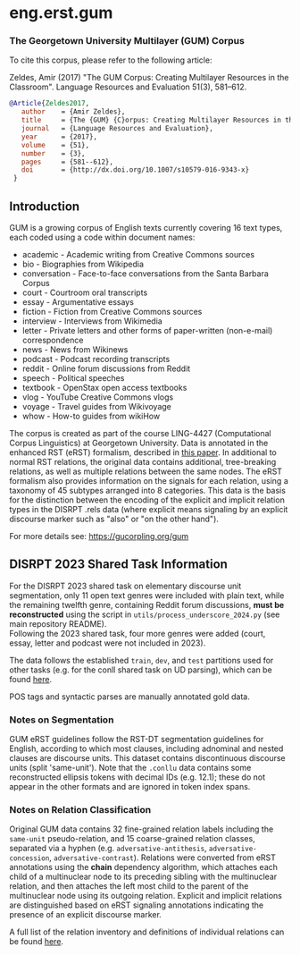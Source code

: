 # eng.erst.gum

### The Georgetown University Multilayer (GUM) Corpus

To cite this corpus, please refer to the following article:

Zeldes, Amir (2017) "The GUM Corpus: Creating Multilayer Resources in the Classroom". 
Language Resources and Evaluation 51(3), 581–612.

```bibtex
@Article{Zeldes2017,
   author    = {Amir Zeldes},
   title     = {The {GUM} {C}orpus: Creating Multilayer Resources in the Classroom},
   journal   = {Language Resources and Evaluation},
   year      = {2017},
   volume    = {51},
   number    = {3},
   pages     = {581--612},
   doi       = {http://dx.doi.org/10.1007/s10579-016-9343-x}
 }
```

## Introduction

GUM is a growing corpus of English texts currently covering 16 text types, each coded using a code within document names:

- academic - Academic writing from Creative Commons sources
- bio - Biographies from Wikipedia
- conversation - Face-to-face conversations from the Santa Barbara Corpus
- court - Courtroom oral transcripts
- essay - Argumentative essays
- fiction - Fiction from Creative Commons sources
- interview - Interviews from Wikimedia
- letter - Private letters and other forms of paper-written (non-e-mail) correspondence
- news - News from Wikinews
- podcast - Podcast recording transcripts
- reddit - Online forum discussions from Reddit
- speech - Political speeches
- textbook - OpenStax open access textbooks
- vlog - YouTube Creative Commons vlogs
- voyage - Travel guides from Wikivoyage
- whow - How-to guides from wikiHow

The corpus is created as part of the course LING-4427 (Computational Corpus Linguistics) at Georgetown University. Data is annotated in the enhanced RST (eRST) formalism, described in 
[this paper](https://arxiv.org/abs/2403.13560). In additional to normal RST relations, the original data contains additional, tree-breaking relations, as well as multiple relations between the same
nodes. The eRST formalism also provides information on the signals for each relation, using a taxonomy of 45 subtypes arranged into 8 categories. This data is the basis for the distinction between
the encoding of the explicit and implicit relation types in the DISRPT .rels data (where explicit means signaling by an explicit discourse marker such as "also" or "on the other hand").

For more details see: https://gucorpling.org/gum

## DISRPT 2023 Shared Task Information

For the DISRPT 2023 shared task on elementary discourse unit segmentation, 
only 11 open text genres were included with plain text, while the remaining twelfth genre, 
containing Reddit forum discussions, **must be reconstructed** using the script 
in `utils/process_underscore_2024.py` (see main repository README).  
Following the 2023 shared task, four more genres were added (court, essay, letter and 
podcast were not included in 2023).

The data follows the established `train`, `dev`, and `test` partitions used for other tasks 
(e.g. for the conll shared task on UD parsing), which can be found [here](https://github.com/amir-zeldes/gum/blob/master/splits.md). 

POS tags and syntactic parses are manually annotated gold data. 

### Notes on Segmentation

GUM eRST guidelines follow the RST-DT segmentation guidelines for English, 
according to which most clauses, 
including adnominal and nested clauses are discourse units. 
This dataset contains discontinuous discourse units (split 'same-unit'). 
Note that the `.conllu` data contains some reconstructed ellipsis tokens with 
decimal IDs (e.g. 12.1); these do not appear in the other formats and are ignored in token 
index spans.


### Notes on Relation Classification

Original GUM data contains 32 fine-grained relation labels including the `same-unit` pseudo-relation, and 15 coarse-grained relation classes, separated via a hyphen (e.g. `adversative-antithesis`, `adversative-concession`, `adversative-contrast`). Relations were converted from eRST annotations using the **chain** dependency algorithm, which attaches each child of a multinuclear node to its preceding sibling with the multinuclear relation, and then attaches the left most child to the parent of the multinuclear node using its outgoing relation. Explicit and implicit relations are distinguished based on eRST signaling annotations indicating the presence of an explicit discourse marker.

A full list of the relation inventory and definitions of individual relations 
can be found [here](https://wiki.gucorpling.org/gum/rst). 